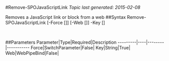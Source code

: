 #Remove-SPOJavaScriptLink
*Topic last generated: 2015-02-08*

Removes a JavaScript link or block from a web
##Syntax
    Remove-SPOJavaScriptLink [-Force [<SwitchParameter>]] [-Web [<WebPipeBind>]] -Key [<String>]

&nbsp;

##Parameters
Parameter|Type|Required|Description
---------|----|--------|-----------
Force|SwitchParameter|False|
Key|String|True|
Web|WebPipeBind|False|
